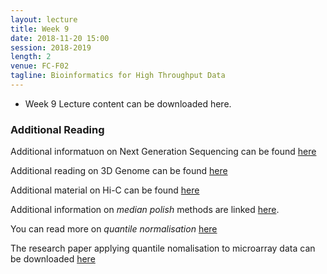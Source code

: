 ```yaml
---
layout: lecture
title: Week 9
date: 2018-11-20 15:00
session: 2018-2019
length: 2
venue: FC-F02
tagline: Bioinformatics for High Throughput Data
---
```


* Week 9 Lecture content can be downloaded here.

### Additional Reading

Additional informatuon on Next Generation Sequencing can be found [here](http://opendsi.cc/bioinformatics/assets/edpract-2013-304340.pdf)

Additional reading on 3D Genome can be found [here](http://opendsi.cc/bioinformatics/assets/nrg.2016.112.pdf)

Additional material on Hi-C can be found [here](http://opendsi.cc/bioinformatics/assets/nsmb.3404.pdf)

Additional information on *median polish* methods are linked [here](http://opendsi.cc/bioinformatics/assets/medpol.pdf).

You can read more on *quantile normalisation* [here](https://en.wikipedia.org/wiki/Quantile_normalization)


The research paper applying quantile nomalisation to microarray data can be downloaded [here](http://opendsi.cc/bioinformatics/assets/Bioinformatics-2003-Bolstad-185-93.pdf) 



